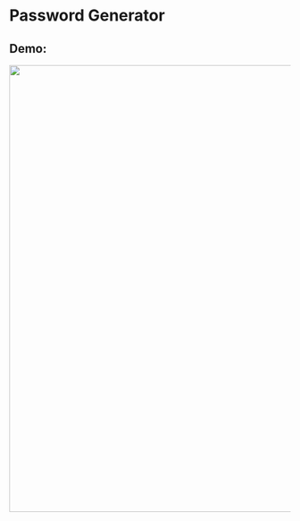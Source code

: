 # Password Generator

## Demo:

<img src= https://user-images.githubusercontent.com/52018183/103615987-576d9a00-4f0a-11eb-9735-84ed94531c82.png
 width="800">
